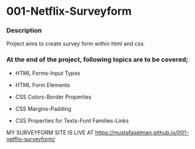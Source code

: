 # 001-Netflix-Surveyform

### Description
Project aims to create survey form within html and css.

### At the end of the project, following topics are to be covered;

- HTML Forms-Input Types 

- HTML Form Elements

- CSS Colors-Border Properties

- CSS Margins-Padding

- CSS Properties for Texts-Font Families-Links

MY SURVEYFORM SITE IS LIVE AT https://mustafaselman.github.io/001-netflix-surveyform/
